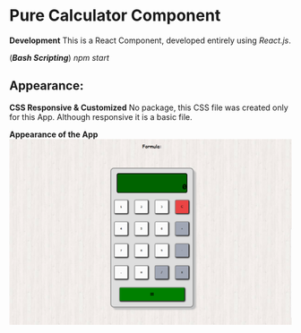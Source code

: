 Pure Calculator Component
===

**Development**
This is a React Component, developed entirely using *React.js*.

(***Bash Scripting***)
*npm start*

Appearance:
---

**CSS Responsive & Customized**
No package, this CSS file was created only for this App. Although responsive it is a basic file.

**Appearance of the App**
![App Screenshot](./Screenshot.png "Screenshot")
